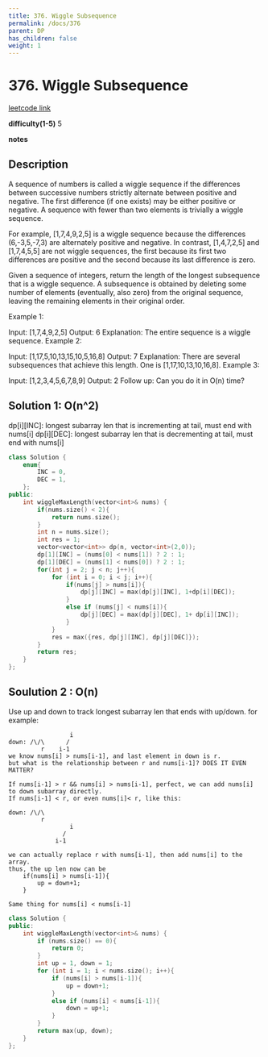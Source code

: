 ```yaml
---
title: 376. Wiggle Subsequence
permalink: /docs/376
parent: DP
has_children: false
weight: 1
---
```

# 376. Wiggle Subsequence
[leetcode link](https://leetcode.com/problems/wiggle-subsequence/)

**difficulty(1-5)** 
5

**notes**   


## Description
A sequence of numbers is called a wiggle sequence if the differences between successive numbers strictly alternate between positive and negative. The first difference (if one exists) may be either positive or negative. A sequence with fewer than two elements is trivially a wiggle sequence.

For example, [1,7,4,9,2,5] is a wiggle sequence because the differences (6,-3,5,-7,3) are alternately positive and negative. In contrast, [1,4,7,2,5] and [1,7,4,5,5] are not wiggle sequences, the first because its first two differences are positive and the second because its last difference is zero.

Given a sequence of integers, return the length of the longest subsequence that is a wiggle sequence. A subsequence is obtained by deleting some number of elements (eventually, also zero) from the original sequence, leaving the remaining elements in their original order.

Example 1:

Input: [1,7,4,9,2,5]
Output: 6
Explanation: The entire sequence is a wiggle sequence.
Example 2:

Input: [1,17,5,10,13,15,10,5,16,8]
Output: 7
Explanation: There are several subsequences that achieve this length. One is [1,17,10,13,10,16,8].
Example 3:

Input: [1,2,3,4,5,6,7,8,9]
Output: 2
Follow up:
Can you do it in O(n) time?

## Solution 1: O(n^2)
dp[i][INC]: longest subarray len that is incrementing at tail, must end with nums[i]
dp[i][DEC]: longest subarray len that is decrementing at tail, must end with nums[i]

```c++
class Solution {
    enum{
        INC = 0,
        DEC = 1,
    };
public:
    int wiggleMaxLength(vector<int>& nums) {
        if(nums.size() < 2){
            return nums.size();
        }
        int n = nums.size();
        int res = 1;
        vector<vector<int>> dp(n, vector<int>(2,0));
        dp[1][INC] = (nums[0] < nums[1]) ? 2 : 1; 
        dp[1][DEC] = (nums[1] < nums[0]) ? 2 : 1;
        for(int j = 2; j < n; j++){
            for (int i = 0; i < j; i++){
                if(nums[j] > nums[i]){
                    dp[j][INC] = max(dp[j][INC], 1+dp[i][DEC]);
                }
                else if (nums[j] < nums[i]){
                    dp[j][DEC] = max(dp[j][DEC], 1+ dp[i][INC]);
                }
            }   
            res = max({res, dp[j][INC], dp[j][DEC]});
        }
        return res;
    }
};
```
## Soulution 2 : O(n)
Use up and down to track longest subarray len that ends with up/down.
for example:
```
                 i
down: /\/\      /
         r    i-1
we know nums[i] > nums[i-1], and last element in down is r.
but what is the relationship between r and nums[i-1]? DOES IT EVEN MATTER?

If nums[i-1] > r && nums[i] > nums[i-1], perfect, we can add nums[i] to down subarray directly.
If nums[i-1] < r, or even nums[i]< r, like this:

down: /\/\      
         r       
                 i
               /
             i-1

we can actually replace r with nums[i-1], then add nums[i] to the array.
thus, the up len now can be 
    if(nums[i] > nums[i-1]){
        up = down+1;
    }

Same thing for nums[i] < nums[i-1]
```
```c++
class Solution {
public:
    int wiggleMaxLength(vector<int>& nums) {
        if (nums.size() == 0){
            return 0;
        }
        int up = 1, down = 1;
        for (int i = 1; i < nums.size(); i++){
            if (nums[i] > nums[i-1]){
                up = down+1;
            }
            else if (nums[i] < nums[i-1]){
                down = up+1;
            }
        }
        return max(up, down);
    }
};
```
<!-- 
Default label
{: .label }

Blue label
{: .label .label-blue }

Stable
{: .label .label-green }

New release
{: .label .label-purple }

Coming soon
{: .label .label-yellow }

Deprecated
{: .label .label-red } -->
